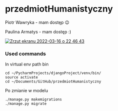 # przedmiotHumanistyczny
Piotr Wawryka - mam dostęp 😉

Paulina Armatys - mam dostęp :)

[
 ![Zrzut ekranu 2022-03-16 o 22 46 43](https://user-images.githubusercontent.com/22752828/158696722-6f55509c-f677-4c64-8432-9cf6170ca751.png)
](https://coggle.it/diagram/YjJaPpSuTY1a8qlK/t/-/46b7d7b22533779b390d4c019bfad0a10cd6c236efacd7278e49eda5b7cdcc83)

### Used commands
In virtual env path bin
```pycon
cd ~/PycharmProjects/djangoProject/venv/bin/
source activate 
cd ~/Documents/GitHub/przedmiotHumanistyczny
```

Po zmianie w modelu
```pycon
./manage.py makemigrations
./manage.py migrate
```